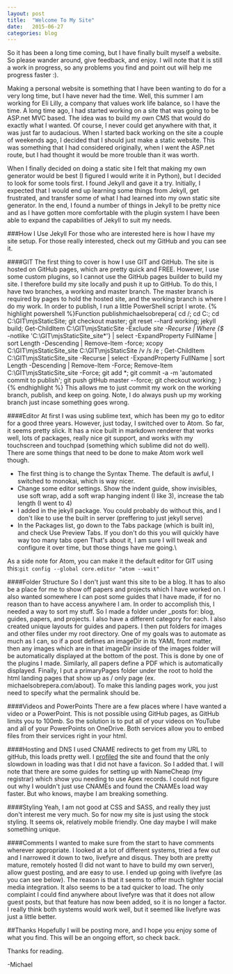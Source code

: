```yaml
---
layout: post
title:  "Welcome To My Site"
date:   2015-06-27
categories: blog
---
```

So it has been a long time coming, but I have finally built myself a website. So please wander around, give feedback, and enjoy. I will note that it is still a work in progress, so any problems you find and point out will help me progress faster :).

Making a personal website is something that I have been wanting to do for a very long time, but I have never had the time. Well, this summer I am working for Eli Lilly, a company that values work life balance, so I have the time. A long time ago, I had started working on a site that was going to be ASP.net MVC based. The idea was to build my own CMS that would do exactly what I wanted. Of course, I never could get anywhere with that, it was just far to audacious. When I started back working on the site a couple of weekends ago, I decided that I should just make a static website. This was something that I had considered originally, when I went the ASP.net route, but I had thought it would be more trouble than it was worth.

When I finally decided on doing a static site I felt that making my own generator would be best (I figured I would write it in Python), but I decided to look for some tools first. I found Jekyll and gave it a try. Initially, I expected that I would end up learning some things from Jekyll, get frustrated, and transfer some of what I had learned into my own static site generator. In the end, I found a number of things in Jekyll to be pretty nice and as I have gotten more comfortable with the plugin system I have been able to expand the capabilities of Jekyll to suit my needs.

###How I Use Jekyll
For those who are interested here is how I have my site setup. For those really interested, check out my GitHub and you can see it.

####GIT
The first thing to cover is how I use GIT and GitHub. The site is hosted on GitHub pages, which are pretty quick and FREE. However, I use some custom plugins, so I cannot use the GitHub pages builder to build my site. I therefore build my site locally and push it up to GitHub. To do this, I have two branches, a working and master branch. The master branch is required by pages to hold the hosted site, and the working branch is where I do my work. In order to publish, I run a little PowerShell script I wrote.
{% highlight powershell %}Function publishmichaelsobrepera{
    cd /;
    cd C:\;
    cd C:\GIT\mjsStaticSite;
    git checkout master;
    git reset --hard working;
    jekyll build;
    Get-ChildItem C:\GIT\mjsStaticSite -Exclude _site -Recurse | Where {$_ -notlike 'C:\GIT\mjsStaticSite\_site\*'} | select -ExpandProperty FullName | sort Length -Descending | Remove-Item -force;
    xcopy C:\GIT\mjsStaticSite\_site C:\GIT\mjsStaticSite /v /s /e ;
    Get-ChildItem C:\GIT\mjsStaticSite\_site -Recurse | select -ExpandProperty FullName | sort Length -Descending | Remove-Item -Force;
    Remove-Item C:\GIT\mjsStaticSite\_site -Force;
    git add *;
    git commit -a -m 'automated commit to publish';
    git push gitHub master --force;
    git checkout working;
}{% endhighlight %}
This allows me to just commit my work on the working branch, publish, and keep on going. Note, I do always push up my working branch just incase something goes wrong.

####Editor
At first I was using sublime text, which has been my go to editor for a good three years. However, just today, I switched over to Atom. So far, it seems pretty slick. It has a nice built in markdown renderer that works well, lots of packages, really nice git support, and works with my touchscreen and touchpad (something which sublime did not do well). There are some things that need to be done to make Atom work well though.
* The first thing is to change the Syntax Theme. The default is awful, I switched to monokai, which is way nicer.
* Change some editor settings. Show the indent guide, show invisibles, use soft wrap, add a soft wrap hanging indent (I like 3), increase the tab length (I went to 4)
* I added in the jekyll package. You could probably do without this, and I don't like to use the built in server (preffering to just jekyll serve)
* In the Packages list, go down to the Tabs package (which is built in), and check Use Preview Tabs. If you don't do this you will quickly have way too many tabs open
That's about it, I am sure I will tweak and configure it over time, but those things have me going.\

As a side note for Atom, you can make it the default editor for GIT using this:`git config --global core.editor "atom --wait"`

####Folder Structure
So I don't just want this site to be a blog. It has to also be a place for me to show off papers and projects which I have worked on. I also wanted somewhere I can post some guides that I have made, if for no reason than to have access anywhere I am. In order to accomplish this, I needed a way to sort my stuff. So I made a folder under _posts for: blog, guides, papers, and projects. I also have a different category for each. I also created unique layouts for guides and papers. I then put folders for images and other files under my root directory. One of my goals was to automate as much as I can, so if a post defines an imageDir in its YAML front matter, then any images which are in that imageDir inside of the images folder will be automatically displayed at the bottom of the post. This is done by one of the plugins I made. Similarly, all papers define a PDF which is automatically displayed. Finally, I put a primaryPages folder under the root to hold the html landing pages that show up as / only page (ex. michaelsobrepera.com/about). To make this landing pages work, you just need to specify what the permalink should be.

####Videos and PowerPoints
There are a few places where I have wanted a video or a PowerPoint. This is not possible using GitHub pages, as GitHub limits you to 100mb. So the solution is to put all of your videos on YouTube and all of your PowerPoints on OneDrive. Both services allow you to embed files from their services right in your html.

####Hosting and DNS
I used CNAME redirects to get from my URL to gitHub, this loads pretty well. I [profiled](http://www.webpagetest.org/) the site and found that the only slowdown in loading was that I did not have a favicon. So I added that. I will note that there are some guides for setting up with NameCheap (my registrar) which show you needing to use Apex records. I could not figure out why I wouldn't just use CNAMEs and found the CNAMEs load way faster. But who knows, maybe I am breaking something.

####Styling
Yeah, I am not good at CSS and SASS, and really they just don't interest me very much. So for now my site is just using the stock styling. It seems ok, relatively mobile friendly. One day maybe I will make something unique.

####Comments
I wanted to make sure from the start to have comments wherever appropriate. I looked at a lot of different systems, tried a few out and I narrowed it down to two, livefyre and disqus. They both are pretty mature, remotely hosted (I did not want to have to build my own server), allow guest posting, and are easy to use. I ended up going with livefyre (as you can see below). The reason is that it seems to offer much tighter social media integration. It also seems to be a tad quicker to load. The only complaint I could find anywhere about livefyre was that it does not allow guest posts, but that feature has now been added, so it is no longer a factor. I really think both systems would work well, but it seemed like livefyre was just a little better.

##Thanks
Hopefully I will be posting more, and I hope you enjoy some of what you find. This will be an ongoing effort, so check back.

Thanks for reading.

-Michael
